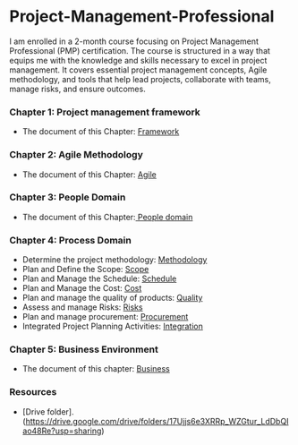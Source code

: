 # Project-Management-Professional
I am enrolled in a 2-month course focusing on Project Management Professional (PMP) certification. The course is structured in a way that equips me with the knowledge and skills necessary to excel in project management. It covers essential project management concepts, Agile methodology, and tools that help lead projects, collaborate with teams, manage risks, and ensure outcomes.

### Chapter 1: Project management framework
* The document of this Chapter: [Framework](https://drive.google.com/file/d/1vlN5rtGyKOrk9cdsCyDcxOQI_hB0NnuR/view?usp=sharing)

### Chapter 2: Agile Methodology 
* The document of this Chapter: [Agile](https://drive.google.com/file/d/1tqy4o7YmLLycEdFBZbZWf3T2AjvquyGC/view?usp=sharing)
### Chapter 3: People Domain
* The document of this Chapter:[ People domain ](https://drive.google.com/file/d/1PVh-WJQkYJ9flk3m_Y8pW4I0RRs-TiU1/view?usp=sharing)
### Chapter 4: Process Domain 
* Determine the project methodology: [Methodology](https://drive.google.com/file/d/1IhguejvIsGUVVpL2TSqcgdX4YCQWQn3I/view?usp=sharing)
* Plan and Define the Scope: [Scope](https://drive.google.com/file/d/1R93NRuyB6an2HnPgJePZW1Y7LFYjpDHy/view?usp=sharing)
* Plan and Manage the Schedule: [Schedule](https://drive.google.com/file/d/1pXjGm6Yw79_KXewdm1gOiwW8W0gWcLkE/view?usp=sharing)
* Plan and Manage the Cost: [Cost](https://drive.google.com/file/d/14iAmGInrb0LIBQPs2nZTuX6Ao4X6AKDm/view?usp=sharing)
* Plan and manage the quality of products: [Quality](https://drive.google.com/file/d/1IRLJmCsDlKzDMcT1d7Mba6YzIH_r0zwC/view?usp=sharing)
* Assess and manage Risks: [Risks](https://drive.google.com/file/d/15CWmPmcJl2HoPiiFBAK-r8Z5MvyWk_hN/view?usp=sharing)
* Plan and manage procurement: [Procurement](https://drive.google.com/file/d/1c47Y_v18ECptV9sg9k5Fhbe0FBw9L7gq/view?usp=sharing)
* Integrated Project Planning Activities: [Integration](https://drive.google.com/file/d/1NH2CV3OKF9fe6XN0ryT_8JqGKBb-Ph75/view?usp=sharing)

### Chapter 5: Business Environment 
* The document of this chapter: [Business](https://drive.google.com/file/d/1wqahgtuaFBFL-qowMQLNO9qK9O6OtvrP/view?usp=sharing)
  
### Resources 
* [Drive folder].(https://drive.google.com/drive/folders/17Ujjs6e3XRRp_WZGtur_LdDbQIao48Re?usp=sharing)
  
